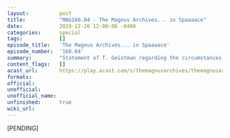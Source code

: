 ```yaml
---
layout:          post
title:           "MAG160.04 - The Magnus Archives... in Spaaaace"
date:            2019-12-26 12:00:00 -0400
categories:      special
tags:            []
episode_title:   'The Magnus Archives... in Spaaaace'
episode_number:  '160.04'
summary:         "Statement of T. Geistman regarding the circumstances of his assignment to, and later dismissal from, the Sales Department of Stellar Firma Ltd.<br/><br/>If you'd like to hear more of Trexel and David 7's space adventures, check out Rusty Quill's semi- improvised show, Stellar Firma, at https://aca.st/7017b2<br/><br/>'With us, you're on firm ground'"
content_flags:   []
acast_url:       https://play.acast.com/s/themagnusarchives/themagnusarchives...inspaaaace
formats:         
official:        
unofficial:      
unofficial_name: 
unfinished:      true
wiki_url:        
---
```


[PENDING]